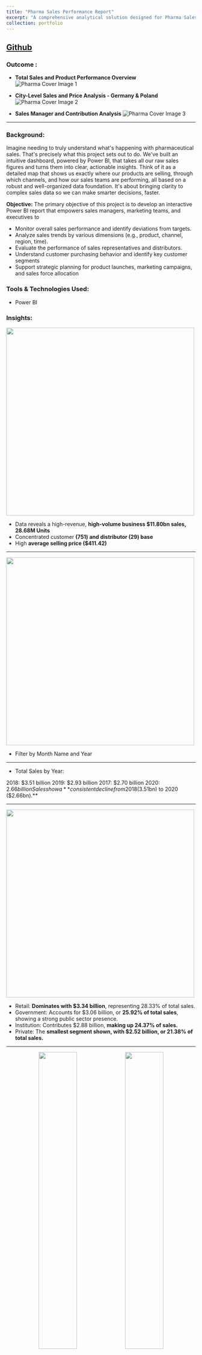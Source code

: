```yaml
---
title: "Pharma Sales Performance Report"
excerpt: "A comprehensive analytical solution designed for Pharma Sales Data. It's built on a robust star-schema data model that integrates sales transactions with key dimensions like product, channel, geography, and sales force. It utilizes Power BI to transform raw sales figures into actionable insights for strategic decision-making..<br/><img src='/images/PharmaCover.png'>"
collection: portfolio
---
```


## [Github](https://github.com/mlaryan/Toy-Sales-Analytics-Dashboard)


### Outcome :

- **Total Sales and Product Performance Overview**
  <img src="/images/PharmaCover1.png" alt="Pharma Cover Image 1">

- **City-Level Sales and Price Analysis - Germany & Poland**
  <img src="/images/PharmaCover2.png" alt="Pharma Cover Image 2">

- **Sales Manager and Contribution Analysis**
  <img src="/images/PharmaCover3.png" alt="Pharma Cover Image 3">

---

### Background:
Imagine needing to truly understand what's happening with pharmaceutical sales. That's precisely what this project sets out to do. We've built an intuitive dashboard, powered by Power BI, that takes all our raw sales figures and turns them into clear, actionable insights. Think of it as a detailed map that shows us exactly where our products are selling, through which channels, and how our sales teams are performing, all based on a robust and well-organized data foundation. It's about bringing clarity to complex sales data so we can make smarter decisions, faster.

**Objective:** The primary objective of this project is to develop an interactive Power BI report that empowers sales managers, marketing teams, and executives to

- Monitor overall sales performance and identify deviations from targets.
- Analyze sales trends by various dimensions (e.g., product, channel, region, time).
- Evaluate the performance of sales representatives and distributors.
- Understand customer purchasing behavior and identify key customer segments
- Support strategic planning for product launches, marketing campaigns, and sales force allocation

###  Tools & Technologies Used:
- Power BI

### Insights:

<img src="/images/PharmaKPI.png" width="500px">

- Data reveals a high-revenue, **high-volume business $11.80bn sales, 28.68M Units**
- Concentrated customer **(751) and distributor (29) base**
- High **average selling price ($411.42)**

----

<img src="/images/PharmaFilter.png" width="500px">

- Filter by Month Name and Year

---

- Total Sales by Year:

2018: $3.51 billion
2019: $2.93 billion
2017: $2.70 billion
2020: $2.66 billion
Sales show a **consistent decline from 2018 ($3.51bn) to 2020 ($2.66bn).**

---

<img src="/images/PharmaSubChannelPie.png" width="500px">

- Retail: **Dominates with $3.34 billion**, representing 28.33% of total sales.
- Government: Accounts for $3.06 billion, or **25.92% of total sales**, showing a strong public sector presence.
- Institution: Contributes $2.88 billion, **making up 24.37% of sales.**
- Private: The **smallest segment shown, with $2.52 billion, or 21.38% of total sales.**

---

<p align="center">
  <img src="/images/PharmaSalesProductName1.png" width="45%" />
  <img src="/images/PharmaSalesProductName2.png" width="45%" />
</p>

- Ionclotide leads with over **$150M in sales, followed by Tetratanyl (near $150M)** and **Sumanazole (around $125M)**. Many others also show strong performance, generally **between $75M-$100M.**
-  A separate group of products, including Ibruferon and Amphesirox, contribute significantly less, **mostly below $25M each.**

---

<img src="/images/PharmaProductClass.png" width="500px">

- **Above $2 Billion**: Analgesics, Antiseptics
- Between $1.5 Billion and $2 Billion: Mood Stabilizers, Antipyretics
- **Between $1 Billion and $1.5 Billion**: Antibiotics, 
- **Below $1 Billion**: Antimalarial

---

<img src="/images/PharmaChannel.png" width= "400px">

- Overall Trend: Both Hospital and Pharmacy channels show a general **decreasing trend in sales from 2018 to 2020.**
- From 2017 to 2019, both Hospital and Pharmacy channels experienced a **sales peak in 2018**, with Pharmacy consistently generating higher total sales.
- 2018: Hospital: Approximately **$1.7 billion**; Pharmacy: Approximately **$1.85 billion (highest sales for both channels)**
- 2020: Hospital: Approximately **$1.2 billion (lowest sales for Hospital)**; Pharmacy: Approximately **$1.4 billion (lowest sales for Pharmacy)**  

---

<img src="/images/Screenshot 2025-07-18 002103.png" width= "800px">

- Total Sales: $11.798 billion from **29 million units sold.**
- Sales Dominance: **Analgesics ($2.37B, 20.1%) and Antiseptics ($2.37B, 18.96%)** are the top two product classes by sales, collectively accounting for $4.74B (39.06%) of total sales.


**Insights from the matrix table:**
- Top Performers: Analgesics & Antiseptics drive ~40% of sales ($4.74B); maintain focus.
- High-Value Leverage: Antipiretics' high ASP ($464.72) makes it a prime candidate for volume growth.
- Targeted Growth: Consider boosting Government sales for **Antimalarial (highest ASP in class, $354.87).**
- High-Value Leverage: Antipiretics' **high ASP ($464.72)** makes it a prime candidate for volume growth.

<img src="/images/PharmaGeoTable.png" width= "400px">

- Butzbach dominates due to its exceptional combination of **high prices and high quantity.**
- Cities like Dortmund and Arnsberg need attention – low prices and volumes reduce their contribution.
- Several cities (e.g., Friedberg, Bottrop, Freising) show sustainable, mid-range performance — essential for long-term stability.

----

<p align="center">
  <img src="/images/PharmaMap1.png" width="45%" />
  <img src="/images/PharmaMap2.png" width="45%" />
</p>

- Regional Insights: Instantly spot **high-performing cities and clusters (like western Germany)** for both sales and pricing.
- Targeted Strategy: Identify underperforming  **(e.g., eastern regions) for market expansion or pricing optimization**
- City-Level Drilldowns: Hovering over cities like Warstein gives precise average price data — useful for localized decision-making.

---

  <img src="/images/PharmaCover3.png" alt="Pharma Cover Image 3" width= "1000px">

- Brittany Bold leads with **$3.63B in total sales** — the highest among all managers.
- Jimmy Grey tops the individual chart with **$985.97M in total sales under Alisha Cordwell.**
- Brittany Bold’s team moved **8.87M units,** leading in volume, despite slightly lower average prices.
- **Jimmy Grey with $429.96 per unit** – above the team and national average.
- Stella Given, Daniel Gates, and Jimmy Grey all have nearly equal team average sales (~$941M), **indicating strong team balance and leadership under Alisha.**
- James Goodwill’s team, **despite decent volume (6.30M units),** lags in **total revenue at $2.58B** due to a **lower average price ($409.55).**
- **Close Competition Between Teams**: Charlie: $2.82B, Alfa; $2.58B; Bravo: $2.75B

  